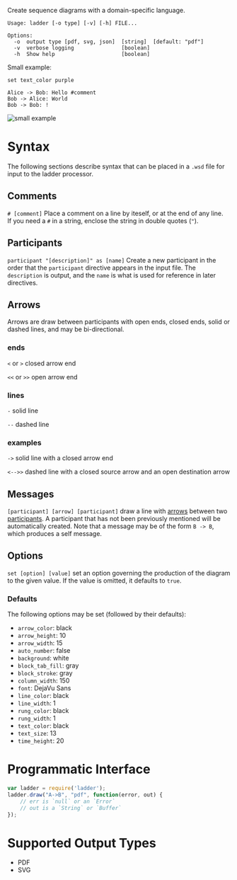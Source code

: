 Create sequence diagrams with a domain-specific language.

```
Usage: ladder [-o type] [-v] [-h] FILE...

Options:
  -o  output type [pdf, svg, json]  [string]  [default: "pdf"]
  -v  verbose logging               [boolean]
  -h  Show help                     [boolean]
```

Small example:

```
set text_color purple

Alice -> Bob: Hello #comment
Bob -> Alice: World
Bob -> Bob: !
```

![small example](https://github.com/hildjj/ladder/raw/master/examples/small.png "Small example")

Syntax
======

The following sections describe syntax that can be placed in a `.wsd` file for 
input to the ladder processor.

Comments
--------

`# [comment]` Place a comment on a line by iteself, or at the end of any line.  
If you need a `#` in a string, enclose the string in double quotes (`"`).

Participants <a id="participants" />
------------

`participant "[description]" as [name]` Create a new participant in the order 
that the `participant` directive appears in the input file.  The `description` 
is output, and the `name` is what is used for reference in later directives.

Arrows <a id="arrows" />
------

Arrows are draw between participants with open ends, closed ends, solid or 
dashed lines, and may be bi-directional. 

### ends

`<` or `>` closed arrow end

`<<` or `>>` open arrow end

### lines

`-` solid line

`--` dashed line

### examples

`->` solid line with a closed arrow end

`<-->>` dashed line with a closed source arrow and an open destination arrow

Messages
--------

`[participant] [arrow] [participant]` draw a line with [arrows](#arrows) between
two [participants](#participants).  A participant that has not been previously
mentioned will be automatically created.  Note that a message may be of the form
`B -> B`, which produces a self message.

Options
-------

`set [option] [value]` set an option governing the production of the diagram to
the given value.  If the value is omitted, it defaults to `true`.

### Defaults

The following options may be set (followed by their defaults):

 * `arrow_color`: black
 * `arrow_height`: 10
 * `arrow_width`: 15
 * `auto_number`: false
 * `background`: white
 * `block_tab_fill`: gray
 * `block_stroke`: gray
 * `column_width`: 150
 * `font`: DejaVu Sans
 * `line_color`: black
 * `line_width`: 1
 * `rung_color`: black
 * `rung_width`: 1
 * `text_color`: black
 * `text_size`: 13
 * `time_height`: 20

Programmatic Interface
======================

```javascript
var ladder = require('ladder');
ladder.draw("A->B", "pdf", function(error, out) {
	// err is `null` or an `Error`
	// out is a `String` or `Buffer`
});
```

Supported Output Types
======================

 * PDF
 * SVG